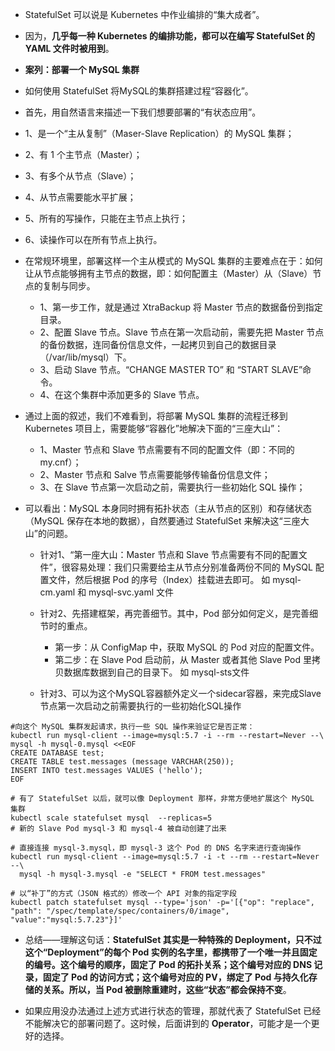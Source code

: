 
- StatefulSet 可以说是 Kubernetes 中作业编排的“集大成者”。 
- 因为，**几乎每一种 Kubernetes 的编排功能，都可以在编写 StatefulSet 的 YAML 文件时被用到**。 




- **案列：部署一个 MySQL 集群**
- 如何使用 StatefulSet 将MySQL的集群搭建过程“容器化”。
- 首先，用自然语言来描述一下我们想要部署的“有状态应用”。
- 1、是一个“主从复制”（Maser-Slave Replication）的 MySQL 集群；
- 2、有 1 个主节点（Master）；
- 3、有多个从节点（Slave）；
- 4、从节点需要能水平扩展；
- 5、所有的写操作，只能在主节点上执行；
- 6、读操作可以在所有节点上执行。

- 在常规环境里，部署这样一个主从模式的 MySQL 集群的主要难点在于：如何让从节点能够拥有主节点的数据，即：如何配置主（Master）从（Slave）节点的复制与同步。

  - 1、第一步工作，就是通过 XtraBackup 将 Master 节点的数据备份到指定目录。
  - 2、配置 Slave 节点。Slave 节点在第一次启动前，需要先把 Master 节点的备份数据，连同备份信息文件，一起拷贝到自己的数据目录（/var/lib/mysql）下。
  - 3、启动 Slave 节点。“CHANGE MASTER TO” 和 “START SLAVE”命令。
  - 4、在这个集群中添加更多的 Slave 节点。

- 通过上面的叙述，我们不难看到，将部署 MySQL 集群的流程迁移到 Kubernetes 项目上，需要能够“容器化”地解决下面的“三座大山”：

  - 1、Master 节点和 Slave 节点需要有不同的配置文件（即：不同的 my.cnf）；
  - 2、Master 节点和 Salve 节点需要能够传输备份信息文件；
  - 3、在 Slave 节点第一次启动之前，需要执行一些初始化 SQL 操作；

- 可以看出：MySQL 本身同时拥有拓扑状态（主从节点的区别）和存储状态（MySQL 保存在本地的数据），自然要通过 StatefulSet 来解决这“三座大山”的问题。

  - 针对1、“第一座大山：Master 节点和 Slave 节点需要有不同的配置文件”，很容易处理：我们只需要给主从节点分别准备两份不同的 MySQL 配置文件，然后根据 Pod 的序号（Index）挂载进去即可。
    如 mysql-cm.yaml 和 mysql-svc.yaml 文件
  - 针对2、先搭建框架，再完善细节。其中，Pod 部分如何定义，是完善细节时的重点。
    - 第一步：从 ConfigMap 中，获取 MySQL 的 Pod 对应的配置文件。
    - 第二步：在 Slave Pod 启动前，从 Master 或者其他 Slave Pod 里拷贝数据库数据到自己的目录下。
      如 mysql-sts文件

  - 针对3、可以为这个MySQL容器额外定义一个sidecar容器，来完成Slave节点第一次启动之前需要执行的一些初始化SQL操作

```shell
#向这个 MySQL 集群发起请求，执行一些 SQL 操作来验证它是否正常：
kubectl run mysql-client --image=mysql:5.7 -i --rm --restart=Never --\
mysql -h mysql-0.mysql <<EOF
CREATE DATABASE test;
CREATE TABLE test.messages (message VARCHAR(250));
INSERT INTO test.messages VALUES ('hello');
EOF

# 有了 StatefulSet 以后，就可以像 Deployment 那样，非常方便地扩展这个 MySQL 集群
kubectl scale statefulset mysql  --replicas=5
# 新的 Slave Pod mysql-3 和 mysql-4 被自动创建了出来

# 直接连接 mysql-3.mysql，即 mysql-3 这个 Pod 的 DNS 名字来进行查询操作
kubectl run mysql-client --image=mysql:5.7 -i -t --rm --restart=Never --\
  mysql -h mysql-3.mysql -e "SELECT * FROM test.messages"
  
# 以“补丁”的方式（JSON 格式的）修改一个 API 对象的指定字段
kubectl patch statefulset mysql --type='json' -p='[{"op": "replace", "path": "/spec/template/spec/containers/0/image", "value":"mysql:5.7.23"}]'
```


- 总结——理解这句话：**StatefulSet 其实是一种特殊的 Deployment，只不过这个“Deployment”的每个 Pod 实例的名字里，都携带了一个唯一并且固定的编号。这个编号的顺序，固定了 Pod 的拓扑关系；这个编号对应的 DNS 记录，固定了 Pod 的访问方式；这个编号对应的 PV，绑定了 Pod 与持久化存储的关系。所以，当 Pod 被删除重建时，这些“状态”都会保持不变**。




- 如果应用没办法通过上述方式进行状态的管理，那就代表了 StatefulSet 已经不能解决它的部署问题了。这时候，后面讲到的 **Operator**，可能才是一个更好的选择。
